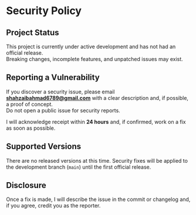 # Security Policy

## Project Status
This project is currently under active development and has not had an official release.  
Breaking changes, incomplete features, and unpatched issues may exist.

## Reporting a Vulnerability
If you discover a security issue, please email **shahzaibahmad6789@gmail.com** with a clear description and, if possible, a proof of concept.  
Do not open a public issue for security reports.

I will acknowledge receipt within **24 hours** and, if confirmed, work on a fix as soon as possible.

## Supported Versions
There are no released versions at this time. Security fixes will be applied to the development branch (`main`) until the first official release.

## Disclosure
Once a fix is made, I will describe the issue in the commit or changelog and, if you agree, credit you as the reporter.
